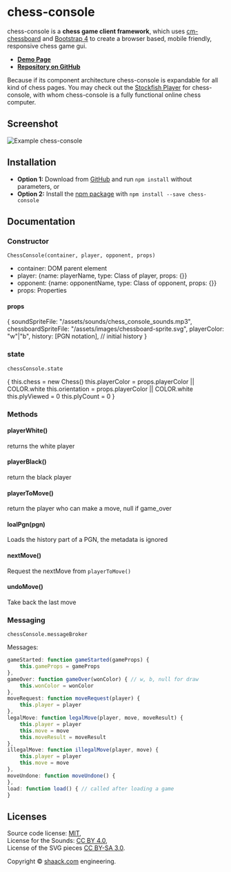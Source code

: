 # chess-console

chess-console is a **chess game client framework**, which uses [cm-chessboard](https://github.com/shaack/cm-chessboard) 
and [Bootstrap 4](https://getbootstrap.com/) to create a browser based, mobile friendly, responsive 
chess game gui.

- **[Demo Page](https://shaack.com/projekte/chess-console)**
- **[Repository on GitHub](https://github.com/shaack/chess-console)**

Because if its component architecture chess-console is expandable for
all kind of chess pages. You may check out the [Stockfish Player](https://github.com/shaack/chess-console-stockfish) 
for chess-console, with whom chess-console is a fully functional online
chess computer.

## Screenshot

![Example chess-console](https://shaack.com/projekte/assets/img/example_chess_console_checkmate.png)

## Installation

- **Option 1:** Download from [GitHub](https://github.com/shaack/chess-console) and run `npm install` without parameters, or
- **Option 2:** Install the [npm package](https://www.npmjs.com/package/chess-console) with `npm install --save chess-console`

## Documentation

### Constructor
`ChessConsole(container, player, opponent, props)`
- container: DOM parent element
- player: {name: playerName, type: Class of player, props: {}}
- opponent: {name: opponentName, type: Class of opponent, props: {}}
- props: Properties

#### props
{
    soundSpriteFile: "/assets/sounds/chess_console_sounds.mp3",
    chessboardSpriteFile: "/assets/images/chessboard-sprite.svg",
    playerColor: "w"|"b",
    history: [PGN notation], // initial history
}

### state
`chessConsole.state`

{
    this.chess = new Chess()
    this.playerColor = props.playerColor || COLOR.white
    this.orientation = props.playerColor || COLOR.white
    this.plyViewed = 0
    this.plyCount = 0
}

### Methods

#### playerWhite()
returns the white player

#### playerBlack()
return the black player

#### playerToMove()
return the player who can make a move, null if game_over

#### loalPgn(pgn)
Loads the history part of a PGN, the metadata is ignored

#### nextMove() 
Request the nextMove from `playerToMove()`

#### undoMove()
Take back the last move 

### Messaging

`chessConsole.messageBroker`

Messages:

``` javascript
gameStarted: function gameStarted(gameProps) {
    this.gameProps = gameProps
},
gameOver: function gameOver(wonColor) { // w, b, null for draw
    this.wonColor = wonColor
},
moveRequest: function moveRequest(player) {
    this.player = player
},
legalMove: function legalMove(player, move, moveResult) {
    this.player = player
    this.move = move
    this.moveResult = moveResult
},
illegalMove: function illegalMove(player, move) {
    this.player = player
    this.move = move
},
moveUndone: function moveUndone() {
},
load: function load() { // called after loading a game
}
```

## Licenses

Source code license: <a href="https://github.com/shaack/chess-console/blob/master/LICENSE">MIT</a>,<br/>
License for the Sounds: <a href="https://creativecommons.org/licenses/by/4.0/">CC BY 4.0</a>,<br/>
License of the SVG pieces <a href="https://creativecommons.org/licenses/by-sa/3.0/">CC BY-SA 3.0</a>.

Copyright &copy; [shaack.com](https://shaack.com) engineering.

